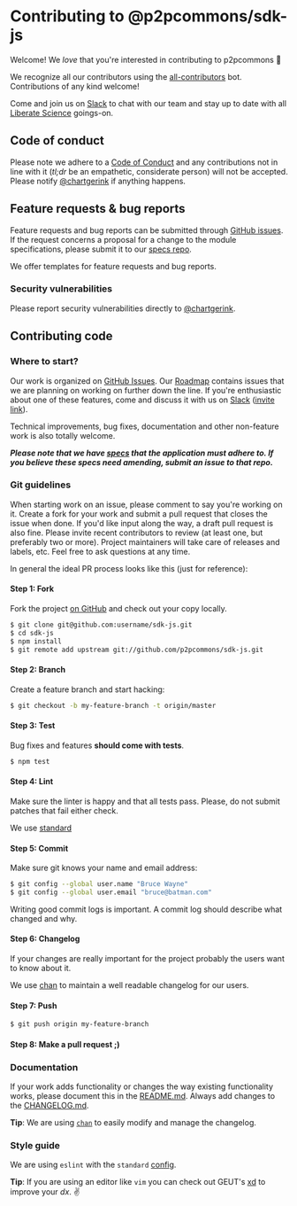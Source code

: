 # Contributing to @p2pcommons/sdk-js

Welcome! We *love* that you're interested in contributing to p2pcommons :purple_heart:

We recognize all our contributors using the [all-contributors](https://github.com/all-contributors/all-contributors) bot. Contributions of any kind welcome!

Come and join us on [Slack](https://join.slack.com/t/libscie/shared_invite/zt-9l0ig1x1-Sxjun7D6056cOUQ2Ai_Bkw) to chat with our team and stay up to date with all [Liberate Science](https://libscie.org) goings-on.

## Code of conduct

Please note we adhere to a [Code of Conduct](https://github.com/hypergraph-xyz/cli/blob/master/CODE_OF_CONDUCT.md) and any contributions not in line with it (*tl;dr* be an empathetic, considerate person) will not be accepted. Please notify [@chartgerink](mailto:chris@libscie.org) if anything happens.

## Feature requests & bug reports

Feature requests and bug reports can be submitted through [GitHub issues](https://github.com/p2pcommons/sdk-js/issues). If the request concerns a proposal for a change to the module specifications, please submit it to our [specs repo](https://github.com/p2pcommons/specs/issues).

We offer templates for feature requests and bug reports.

### Security vulnerabilities

Please report security vulnerabilities directly to [@chartgerink](mailto:chris@libscie.org).

## Contributing code

### Where to start?

Our work is organized on [GitHub Issues](https://github.com/p2pcommons/sdk-js/issues). Our [Roadmap](https://github.com/p2pcommons/sdk-js/wiki/Roadmap) contains issues that we are planning on working on further down the line. If you're enthusiastic about one of these features, come and discuss it with us on [Slack](https://libscie.slack.com/) ([invite link](https://join.slack.com/t/libscie/shared_invite/zt-9l0ig1x1-Sxjun7D6056cOUQ2Ai_Bkw)).

Technical improvements, bug fixes, documentation and other non-feature work is also totally welcome.

***Please note that we have [specs](https://github.com/p2pcommons/specs/issues) that the application must adhere to. If you believe these specs need amending, submit an issue to that repo.***

### Git guidelines

When starting work on an issue, please comment to say you're working on it. Create a fork for your work and submit a pull request that closes the issue when done. If you'd like input along the way, a draft pull request is also fine. Please invite recent contributors to review (at least one, but preferably two or more). Project maintainers will take care of releases and labels, etc. Feel free to ask questions at any time.

In general the ideal PR process looks like this (just for reference):

#### Step 1: Fork

Fork the project [on GitHub](https://github.com/p2pcommons/sdk-js) and check out your copy locally.

```bash
$ git clone git@github.com:username/sdk-js.git
$ cd sdk-js
$ npm install
$ git remote add upstream git://github.com/p2pcommons/sdk-js.git
```

#### Step 2: Branch

Create a feature branch and start hacking:

```bash
$ git checkout -b my-feature-branch -t origin/master
```

#### Step 3: Test

Bug fixes and features **should come with tests**. 

```bash
$ npm test
```

#### Step 4: Lint

Make sure the linter is happy and that all tests pass. Please, do not submit
patches that fail either check.

We use [standard](https://standardjs.com/)

#### Step 5: Commit

Make sure git knows your name and email address:

```bash
$ git config --global user.name "Bruce Wayne"
$ git config --global user.email "bruce@batman.com"
```

Writing good commit logs is important. A commit log should describe what
changed and why.

#### Step 6: Changelog

If your changes are really important for the project probably the users want to know about it.

We use [chan](https://github.com/geut/chan/) to maintain a well readable changelog for our users.

#### Step 7: Push

```bash
$ git push origin my-feature-branch
```

#### Step 8: Make a pull request ;)

### Documentation

If your work adds functionality or changes the way existing functionality works, please document this in the [README.md](https://github.com/p2pcommons/sdk-js/blob/master/README.md). Always add changes to the [CHANGELOG.md](https://github.com/p2pcommons/sdk-js/blob/master/CHANGELOG.md).

**Tip**: We are using [`chan`](https://github.com/geut/chan/tree/master/packages/chan) to easily modify and manage the changelog.

### Style guide

We are using `eslint` with the `standard` [config](https://github.com/standard/eslint-config-standard).

**Tip**: If you are using an editor like `vim` you can check out GEUT's [xd](https://github.com/geut/xd) to improve your _dx_. :v:
